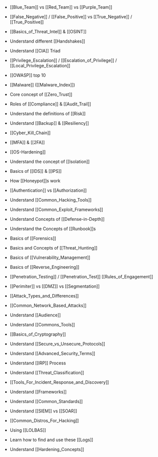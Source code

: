 - [[Blue_Team]] vs [[Red_Team]] vs [[Purple_Team]]
- [[False_Negative]] / [[False_Positive]] vs [[True_Negative]] / [[True_Positive]]
- [[Basics_of_Threat_Intel]] & [[OSINT]]
- Understand different [[Handshakes]]
- Understand [[CIA]] Triad
- [[Privilege_Escalation]] / [[Escalation_of_Privilege]] / [[Local_Privilege_Escalation]]
- [[OWASP]] top 10
- [[Malware]] ([[Malware_Index]])
- Core concept of [[Zero_Trust]]
- Roles of [[Compliance]] & [[Audit_Trail]]
- Understand the definitions of [[Risk]]
- Understand [[Backup]] & [[Resiliency]]
- [[Cyber_Kill_Chain]]
- [[MFA]] & [[2FA]]
- [[OS-Hardening]]
- Understand the concept of [[Isolation]]
- Basics of [[IDS]] & [[IPS]]
- How [[Honeypot]]s work
- [[Authentication]] vs [[Authorization]]

- Understand [[Common_Hacking_Tools]]
- Understand [[Common_Exploit_Frameworks]]
- Understand Concepts of [[Defense-in-Depth]]
- Understand the Concepts of [[Runbook]]s
- Basics of [[Forensics]]
- Basics and Concepts of [[Threat_Hunting]]
- Basics of [[Vulnerability_Management]]
- Basics of [[Reverse_Engineering]]
- [[Penetration_Testing]] / [[Penetration_Test]] [[Rules_of_Engagement]]
- [[Perimiter]] vs [[DMZ]] vs [[Segmentation]]

- [[Attack_Types_and_Differences]]
- [[Common_Network_Based_Attacks]]
- Understand [[Audience]]
- Understand [[Commons_Tools]]
- [[Basics_of_Cryptography]]
- Understand [[Secure_vs_Unsecure_Protocols]]
- Understand [[Advanced_Security_Terms]]
- Understand [[IRP]] Process
- Understand [[Threat_Classification]]
- [[Tools_For_Incident_Response_and_Discovery]]
- Understand [[Frameworks]]
- Understand [[Common_Standards]]
- Understand [[SIEM]] vs [[SOAR]]
- [[Common_Distros_For_Hacking]]
- Using [[LOLBAS]]
- Learn how to find and use these [[Logs]]
- Understand [[Hardening_Concepts]]

